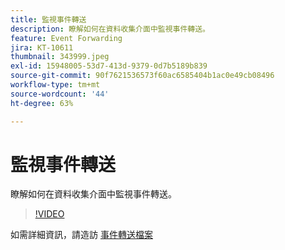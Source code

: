 ```yaml
---
title: 監視事件轉送
description: 瞭解如何在資料收集介面中監視事件轉送。
feature: Event Forwarding
jira: KT-10611
thumbnail: 343999.jpeg
exl-id: 15948005-53d7-413d-9379-0d7b5189b839
source-git-commit: 90f7621536573f60ac6585404b1ac0e49cb08496
workflow-type: tm+mt
source-wordcount: '44'
ht-degree: 63%

---
```


# 監視事件轉送

瞭解如何在資料收集介面中監視事件轉送。

>[!VIDEO](https://video.tv.adobe.com/v/343999?quality=12&learn=on)

如需詳細資訊，請造訪 [事件轉送檔案](https://experienceleague.adobe.com/docs/experience-platform/tags/event-forwarding/overview.html)
